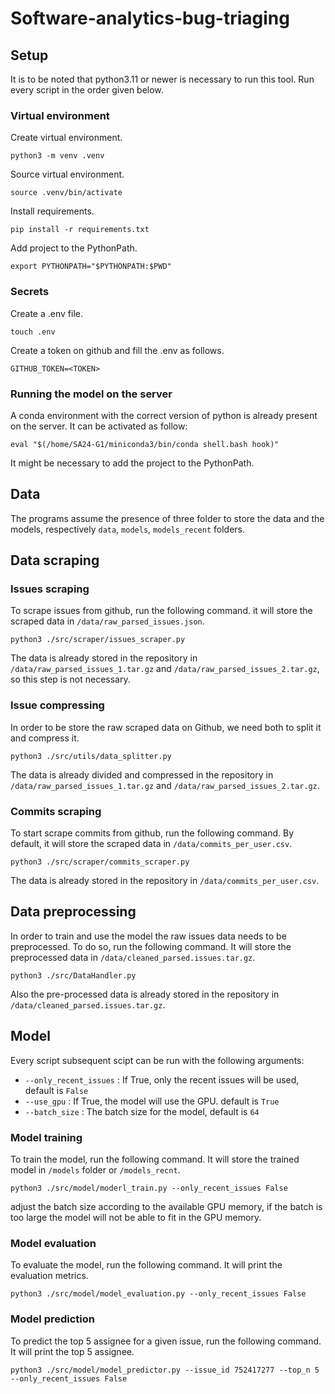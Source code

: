 # Software-analytics-bug-triaging

## Setup
It is to be noted that python3.11 or newer is necessary to run this tool.
Run every script in the order given below.

### Virtual environment
Create virtual environment.
```shell
python3 -m venv .venv
```

Source virtual environment.
```shell
source .venv/bin/activate
```

Install requirements.
```shell
pip install -r requirements.txt
```

Add project to the PythonPath.
```shell
export PYTHONPATH="$PYTHONPATH:$PWD"
```

### Secrets
Create a .env file.
```shell
touch .env
```

Create a token on github and fill the .env as follows.
```shell
GITHUB_TOKEN=<TOKEN>
```

### Running the model on the server
A conda environment with the correct version of python is already present on the server.
It can be activated as follow:
```shell
eval "$(/home/SA24-G1/miniconda3/bin/conda shell.bash hook)"
```
It might be necessary to add the project to the PythonPath.

## Data 
The programs assume the presence of three folder to store the data and the models, respectively `data`, `models`, `models_recent` folders.

## Data scraping 

### Issues scraping 
To scrape issues from github, run the following command. it will store the scraped data in `/data/raw_parsed_issues.json`. 

```shell
python3 ./src/scraper/issues_scraper.py
```
The data is already stored in the repository in `/data/raw_parsed_issues_1.tar.gz` and `/data/raw_parsed_issues_2.tar.gz`, so this step is not necessary.

### Issue compressing 
In order to be store the raw scraped data on Github, we need both to split it and compress it.
```shell
python3 ./src/utils/data_splitter.py
```
The data is already divided and compressed in the repository in `/data/raw_parsed_issues_1.tar.gz` and `/data/raw_parsed_issues_2.tar.gz`.

### Commits scraping
To start scrape commits from github, run the following command.
By default, it will store the scraped data in `/data/commits_per_user.csv`.

```shell
python3 ./src/scraper/commits_scraper.py
```
The data is already stored in the repository in `/data/commits_per_user.csv`.

## Data preprocessing
In order to train and use the model the raw issues data needs to be preprocessed. To do so, run the following command.
It will store the preprocessed data in `/data/cleaned_parsed.issues.tar.gz`.

```shell
python3 ./src/DataHandler.py
```

Also the pre-processed data is already stored in the repository in `/data/cleaned_parsed.issues.tar.gz`.

## Model
Every script subsequent scipt can be run with the following arguments:
- `--only_recent_issues` : If True, only the recent issues will be used, default is `False`
- `--use_gpu` : If True, the model will use the GPU. default is `True`
- `--batch_size` : The batch size for the model, default is `64`

### Model training 
To train the model, run the following command. It will store the trained model in `/models` folder or `/models_recnt`.
```shell
python3 ./src/model/moderl_train.py --only_recent_issues False 
```
adjust the batch size according to the available GPU memory, if the batch is too large the model will not be able to fit in the GPU memory.

### Model evaluation
To evaluate the model, run the following command. It will print the evaluation metrics.
```shell
python3 ./src/model/model_evaluation.py --only_recent_issues False 
```
### Model prediction
To predict the top 5 assignee for a given issue, run the following command. It will print the top 5 assignee.
```shell
python3 ./src/model/model_predictor.py --issue_id 752417277 --top_n 5 --only_recent_issues False
```
